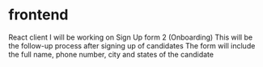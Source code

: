 # frontend
React client
I will be working on Sign Up form 2 (Onboarding)
This will be the follow-up process after signing up of candidates
The form will include the full name, phone number, city and states of the candidate

